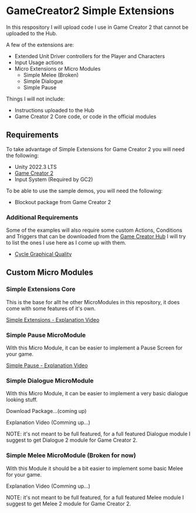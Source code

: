 # GameCreator2 Simple Extensions
In this respository I will upload code I use in Game Creator 2 that cannot be uploaded to the Hub.

A few of the extensions are:
- Extended Unit Driver controllers for the Player and Characters
- Input Usage actions
- Micro Extensions or Micro Modules
  - Simple Melee (Broken)
  - Simple Dialogue
  - Simple Pause

Things I will not include:
- Instructions uploaded to the Hub
- Game Creator 2 Core code, or code in the official modules

## Requirements
To take advantage of Simple Extensions for Game Creator 2 you will need the following:
- Unity 2022.3 LTS
- [Game Creator 2](https://assetstore.unity.com/packages/tools/game-toolkits/game-creator-2-203069)
- Input System (Required by GC2)

To be able to use the sample demos, you will need the following:
- Blockout package from Game Creator 2

### Additional Requirements
Some of the examples will also require some custom Actions, Conditions and Triggers that can be downloaded from the [Game Creator Hub](https://gamecreator.io/hub)
I will try to list the ones I use here as I come up with them.
- [Cycle Graphical Quality](https://gamecreator.io/hub/BRQO5fuWZYebZS3un19q)

## Custom Micro Modules

### Simple Extensions Core
This is the base for allt he other MicroModules in this repository, it does come with some features of it's own.

[Simple Extensions - Explanation Video](https://youtu.be/e5hsQKQFwBA)

### Simple Pause MicroModule
With this Micro Module, it can be easier to implement a Pause Screen for your game.

[Simple Pause - Explanation Video](https://youtu.be/hJvmDrvHcGc)

### Simple Dialogue MicroModule
With this Micro Module, it can be easier to implement a very basic dialogue looking stuff.

Download Package...(coming up)

Explanation Video (Comming up...)

NOTE: it's not meant to be full featured, for a full featured Dialogue module I suggest to get Dialogue 2 module for Game Creator 2.

### Simple Melee MicroModule (Broken for now)
With this Module it should be a bit easier to implement some basic Melee for your game.

Explanation Video (Comming up...)

NOTE: it's not meant to be full featured, for a full featured Melee module I suggest to get Melee 2 module for Game Creator 2.
